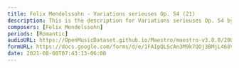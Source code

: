 ```yaml
---
title: Felix Mendelssohn - Variations serieuses Op. 54 (21)
description: This is the description for Variations serieuses Op. 54 by Felix Mendelssohn
composers: [Felix Mendelssohn]
periods: [Romantic]
audioURL: https://OpenMusicDataset.github.io/Maestro/maestro-v3.0.0/2008/MIDI-Unprocessed_07_R3_2008_01-05_ORIG_MID--AUDIO_07_R3_2008_wav--2.midi
formURL: https://docs.google.com/forms/d/e/1FAIpQLScAn3M9k7QOj3BMjL468VnPSnowuLyBaDqAQgEBG-lh1U26GQ/viewform
date: 2021-08-08T07:43:13-06:00
---
```

